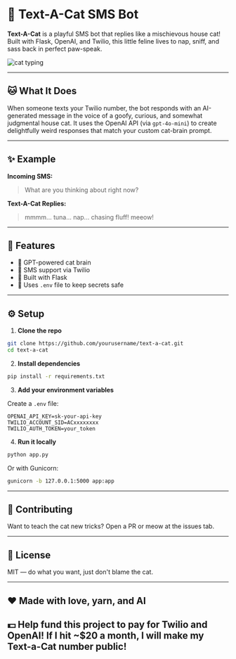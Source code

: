 # 🐾 Text-A-Cat SMS Bot

**Text-A-Cat** is a playful SMS bot that replies like a mischievous house cat! Built with Flask, OpenAI, and Twilio, this little feline lives to nap, sniff, and sass back in perfect paw-speak.

![cat typing](https://media.giphy.com/media/JIX9t2j0ZTN9S/giphy.gif)

---

## 🐱 What It Does

When someone texts your Twilio number, the bot responds with an AI-generated message in the voice of a goofy, curious, and somewhat judgmental house cat. It uses the OpenAI API (via `gpt-4o-mini`) to create delightfully weird responses that match your custom cat-brain prompt.

---

## ✨ Example

**Incoming SMS:**  
> What are you thinking about right now?

**Text-A-Cat Replies:**  
> mmmm... tuna... nap... chasing fluff! meeow!

---

## 🚀 Features

- 🧠 GPT-powered cat brain
- 📱 SMS support via Twilio
- 🐍 Built with Flask
- 🔐 Uses `.env` file to keep secrets safe

---

## ⚙️ Setup

1. **Clone the repo**

```bash
git clone https://github.com/yourusername/text-a-cat.git
cd text-a-cat
```

2. **Install dependencies**

```bash
pip install -r requirements.txt
```

3. **Add your environment variables**

Create a `.env` file:

```env
OPENAI_API_KEY=sk-your-api-key
TWILIO_ACCOUNT_SID=ACxxxxxxxx
TWILIO_AUTH_TOKEN=your_token
```

4. **Run it locally**

```bash
python app.py
```

Or with Gunicorn:

```bash
gunicorn -b 127.0.0.1:5000 app:app
```

---

## 🐾 Contributing

Want to teach the cat new tricks? Open a PR or meow at the issues tab.

---

## 📜 License

MIT — do what you want, just don't blame the cat.

---

## ❤️ Made with love, yarn, and AI

## 💵 Help fund this project to pay for Twilio and OpenAI! If I hit ~$20 a month, I will make my Text-a-Cat number public!
